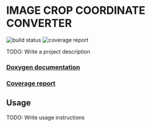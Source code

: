 # IMAGE CROP COORDINATE CONVERTER

![build status](https://gitlab.mrt.uni-karlsruhe.de/MRT/image_crop_coordinate_converter/badges/master/build.svg)
![coverage report](https://gitlab.mrt.uni-karlsruhe.de/MRT/image_crop_coordinate_converter/badges/master/coverage.svg)

TODO: Write a project description

### [Doxygen documentation](http://MRT.pages.mrt.uni-karlsruhe.de/image_crop_coordinate_converter/doxygen/index.html)
### [Coverage report](http://MRT.pages.mrt.uni-karlsruhe.de/image_crop_coordinate_converter/coverage/index.html)

## Usage

TODO: Write usage instructions
